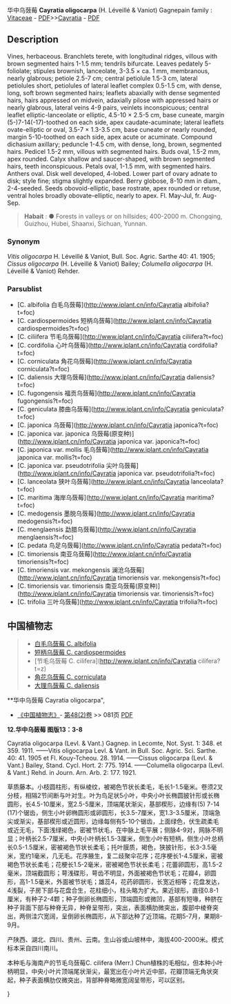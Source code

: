 华中乌蔹莓 **Cayratia oligocarpa** (H. Léveillé & Vaniot) Gagnepain
family : [Vitaceae](http://www.iplant.cn/info/Vitaceae?t=foc) - [PDF](http://www.iplant.cn/foc/pdf/Vitaceae.pdf)>>[Cayratia](http://www.iplant.cn/info/Cayratia?t=foc) - [PDF](http://www.iplant.cn/foc/pdf/Cayratia.pdf)

## Description

Vines, herbaceous. Branchlets terete, with longitudinal ridges, villous with brown segmented hairs 1-1.5 mm; tendrils bifurcate. Leaves pedately 5-foliolate; stipules brownish, lanceolate, 3-3.5 × ca. 1 mm, membranous, nearly glabrous; petiole 2.5-7 cm; central petiolule 1.5-3 cm, lateral petiolules short, petiolules of lateral leaflet complex 0.5-1.5 cm, with dense, long, soft brown segmented hairs; leaflets abaxially with dense segmented hairs, hairs appressed on midvein, adaxially pilose with appressed hairs or nearly glabrous, lateral veins 4-9 pairs, veinlets inconspicuous; central leaflet elliptic-lanceolate or elliptic, 4.5-10 × 2.5-5 cm, base cuneate, margin (5-)7-14(-17)-toothed on each side, apex caudate-acuminate; lateral leaflets ovate-elliptic or oval, 3.5-7 × 1.3-3.5 cm, base cuneate or nearly rounded, margin 5-10-toothed on each side, apex acute or acuminate. Compound dichasium axillary; peduncle 1-4.5 cm, with dense, long, brown, segmented hairs. Pedicel 1.5-2 mm, villous with segmented hairs. Buds oval, 1.5-2 mm, apex rounded. Calyx shallow and saucer-shaped, with brown segmented hairs, teeth inconspicuous. Petals oval, 1-1.5 mm, with segmented hairs. Anthers oval. Disk well developed, 4-lobed. Lower part of ovary adnate to disk; style fine; stigma slightly expanded. Berry globose, 8-10 mm in diam., 2-4-seeded. Seeds obovoid-elliptic, base rostrate, apex rounded or retuse, ventral holes broadly obovate-elliptic, nearly to apex. Fl. May-Jul, fr. Aug-Sep.


> **Habait** : 
>●  Forests in valleys or on hillsides; 400-2000 m. Chongqing, Guizhou, Hubei, Shaanxi, Sichuan, Yunnan.

### Synonym
*Vitis oligocarpa* H. Léveillé & Vaniot, Bull. Soc. Agric. Sarthe 40: 41. 1905; *Cissus oligocarpa* (H. Léveillé & Vaniot) Bailey; *Columella oligocarpa* (H. Léveillé & Vaniot) Rehder.

### Parsublist

* [C.  albifolia  白毛乌蔹莓](http://www.iplant.cn/info/Cayratia albifolia?t=foc)
* [C.  cardiospermoides  短柄乌蔹莓](http://www.iplant.cn/info/Cayratia cardiospermoides?t=foc)
* [C.  ciliifera  节毛乌蔹莓](http://www.iplant.cn/info/Cayratia ciliifera?t=foc)
* [C.  cordifolia  心叶乌蔹莓](http://www.iplant.cn/info/Cayratia cordifolia?t=foc)
* [C.  corniculata  角花乌蔹莓](http://www.iplant.cn/info/Cayratia corniculata?t=foc)
* [C.  daliensis  大理乌蔹莓](http://www.iplant.cn/info/Cayratia daliensis?t=foc)
* [C.  fugongensis  福贡乌蔹莓](http://www.iplant.cn/info/Cayratia fugongensis?t=foc)
* [C.  geniculata  膝曲乌蔹莓](http://www.iplant.cn/info/Cayratia geniculata?t=foc)
* [C.  japonica  乌蔹莓](http://www.iplant.cn/info/Cayratia japonica?t=foc)
* [C.  japonica var. japonica  乌蔹莓(原变种)](http://www.iplant.cn/info/Cayratia japonica var. japonica?t=foc)
* [C.  japonica var. mollis  毛乌蔹莓](http://www.iplant.cn/info/Cayratia japonica var. mollis?t=foc)
* [C.  japonica var. pseudotrifolia  尖叶乌蔹莓](http://www.iplant.cn/info/Cayratia japonica var. pseudotrifolia?t=foc)
* [C.  lanceolata  狭叶乌蔹莓](http://www.iplant.cn/info/Cayratia lanceolata?t=foc)
* [C.  maritima  海岸乌蔹莓](http://www.iplant.cn/info/Cayratia maritima?t=foc)
* [C.  medogensis  墨脱乌蔹莓](http://www.iplant.cn/info/Cayratia medogensis?t=foc)
* [C.  menglaensis  勐腊乌蔹莓](http://www.iplant.cn/info/Cayratia menglaensis?t=foc)
* [C.  pedata  鸟足乌蔹莓](http://www.iplant.cn/info/Cayratia pedata?t=foc)
* [C.  timoriensis  南亚乌蔹莓](http://www.iplant.cn/info/Cayratia timoriensis?t=foc)
* [C.  timoriensis var. mekongensis  澜沧乌蔹莓](http://www.iplant.cn/info/Cayratia timoriensis var. mekongensis?t=foc)
* [C.  timoriensis var. timoriensis  南亚乌蔹莓(原变种)](http://www.iplant.cn/info/Cayratia timoriensis var. timoriensis?t=foc)
* [C.  trifolia  三叶乌蔹莓](http://www.iplant.cn/info/Cayratia trifolia?t=foc)


## 中国植物志

> * [白毛乌蔹莓  C.  albifolia](Cayratia-albifolia-白毛乌蔹莓.md)
> * [短柄乌蔹莓  C.  cardiospermoides](Cayratia-cardiospermoides-短柄乌蔹莓.md)
> * [节毛乌蔹莓  C.  cilifera](http://www.iplant.cn/info/Cayratia cilifera?t=z)
> * [角花乌蔹莓  C.  corniculata](Cayratia-corniculata-角花乌蔹莓.md)
> * [大理鸟蔹莓  C.  daliensis](Cayratia-daliensis-大理乌蔹莓.md)


**华中乌蔹莓 Cayratia oligocarpa",

* [《中国植物志》](http://www.iplant.cn/frps)- [第48(2)卷](http://www.iplant.cn/frps/vol/48(2)) >> 081页 [PDF](http://www.iplant.cn/frps/pdf/48(2)/081a.PDF)


**12.华中乌蔹莓 图版13：3-8**

Cayratia oligocarpa (Levl. & Vant.) Gagnep. in Lecomte, Not. Syst. 1: 348. et 359. 1911. ——Vitis oligocarpa Levl. & Vant. in Bull. Soc. Agric. Sci. Sarthe. 40: 41. 1905 et Fl. Kouy-Tcheou. 28. 1914. ——Cissus oligocarpa (Levl. & Vant.) Bailey, Stand. Cycl. Hort. 2: 775. 1914. ——Columella oligocarpa (Levl. & Vant.) Rehd. in Journ. Arn. Arb. 2: 177. 1921.

草质藤本。小枝圆柱形，有纵棱纹，被褐色节状长柔毛，毛长1-1.5毫米。卷须2叉分枝，相隔2节间断与叶对生。叶为鸟足状5小叶，中央小叶长椭圆披针形或长椭圆形，长4.5-10厘米，宽2.5-5厘米，顶端尾状渐尖，基部楔形，边缘有(5) 7-14 (17)个锯齿，侧生小叶卵椭圆形或卵圆形，长3.5-7厘米，宽1.3-3.5厘米，顶端急尖或渐尖，基部楔形或近圆形，边缘每侧有5-10个锯齿，上面绿色，伏生疏柔毛或近无毛，下面浅绿褐色，密被节状毛，在中脉上毛平展；侧脉4-9对，网脉不明显；叶柄长2.5-7厘米，中央小叶柄长1.5-3厘米，侧生小叶有短柄，侧生小叶总柄长0.5-1.5厘米，密被褐色节状长柔毛；托叶膜质，褐色，狭披针形，长3-3.5毫米，宽约1毫米，几无毛。花序腋生，复二歧聚伞花序；花序梗长1-4.5厘米，密被褐色节状长柔毛；花梗长1.5-2毫米，密被褐色节状长柔毛；花蕾卵圆形，高1.5-2毫米，顶端截圆形；萼浅碟形，萼齿不明显，外面被褐色节状毛；花瓣4，卵圆形，高1-1.5毫米，外面被节状毛；雄蕊4，花药卵圆形，长宽近相等；花盘发达，4浅裂，子房下部与花盘合生，花柱细小，柱头略为扩大。果近球形，直径0.8-1厘米，有种子2-4颗；种子倒卵长椭圆形，顶端圆形或微凹，基部有短喙，种脐在种子背面下部与种脊无异，种脊呈带形，突出，表面横肋微突出，腹部中棱脊突出，两侧洼穴宽阔，呈倒卵长椭圆形，从下部达种了近顶端。花期5-7月，果期8-9月。

产陕西、湖北、四川、贵州、云南。生山谷或山坡林中，海拔400-2000米。模式标本采自四川南川。

本种毛与海南产的节毛乌蔹莓C. cilifera (Merr.) Chun植株的毛相似，但本种小叶柄明显，中央小叶片顶端尾状渐尖，最宽出在小叶片近中部，花瓣顶端无角状突起，种子表面横肋仅微突出，背部种脊略微宽阔呈带形，可以区别。

}